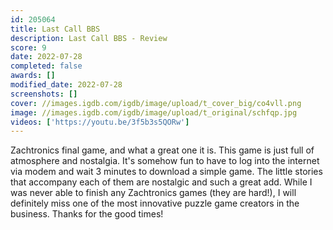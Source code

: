 ```yaml
---
id: 205064
title: Last Call BBS
description: Last Call BBS - Review
score: 9
date: 2022-07-28
completed: false
awards: []
modified_date: 2022-07-28
screenshots: []
cover: //images.igdb.com/igdb/image/upload/t_cover_big/co4vll.png
image: //images.igdb.com/igdb/image/upload/t_original/schfqp.jpg
videos: ['https://youtu.be/3f5b3s5QORw']
---
```

Zachtronics final game, and what a great one it is. This game is just full of atmosphere and nostalgia. It's somehow fun to have to log into the internet via modem and wait 3 minutes to download a simple game. The little stories that accompany each of them are nostalgic and such a great add. While I was never able to finish any Zachtronics games (they are hard!), I will definitely miss one of the most innovative puzzle game creators in the business. Thanks for the good times!